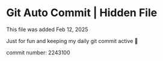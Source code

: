 # Git Auto Commit | Hidden File

This file was added Feb 12, 2025

Just for fun and keeping my daily git commit active 🤪

commit number: 2243100
